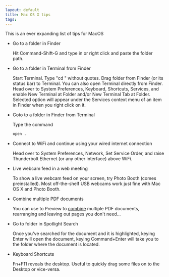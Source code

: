 ```yaml
---
layout: default
title: Mac OS X tips
tags:
---
```


This is an ever expanding list of tips for MacOS

* Go to a folder in Finder

    Hit Command-Shift-G and type in or right click and paste the folder path.

* Go to a folder in Terminal from Finder

    Start Terminal. Type "cd " without quotes. Drag folder from Finder (or its status bar) to Terminal. You can also open Terminal directly from Finder. Head over to System Preferences, Keyboard, Shortcuts, Services, and enable New Terminal at Folder and/or New Terminal Tab at Folder. Selected option will appear under the Services context menu of an item in Finder when you right click on it.

* Goto to a folder in Finder from Terminal

    Type the command

    ```bash
    open .
    ```

* Connect to WiFi and continue using your wired internet connection

    Head over to System Preferences, Network, Set Service Order, and raise Thunderbolt Ethernet (or any other interface) above WiFi.

* Live webcam feed in a web meeting

    To show a live webcam feed on your screen, try Photo Booth (comes preinstalled). Most off-the-shelf USB webcams work just fine with Mac OS X and Photo Booth.

* Combine multiple PDF documents

    You can use to Preview to [combine](http://support.apple.com/en-us/HT202945) multiple PDF documents, rearranging and leaving out pages you don't need...

* Go to folder in Spotlight Search

    Once you've searched for the document and it is highlighted, keying Enter will open the document, keying Command+Enter will take you to the folder where the document is located.

* Keyboard Shortcuts

    Fn+F11 reveals the desktop. Useful to quickly drag some files on to the Desktop or vice-versa.
